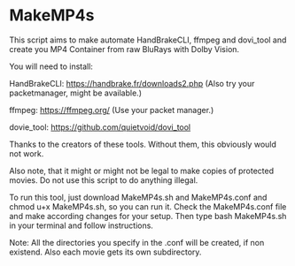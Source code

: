 # MakeMP4s
This script aims to make automate HandBrakeCLI, ffmpeg and dovi_tool and create you MP4 Container from raw BluRays with Dolby Vision.

You will need to install:

HandBrakeCLI: https://handbrake.fr/downloads2.php (Also try your packetmanager, might be available.)

ffmpeg: https://ffmpeg.org/ (Use your packet manager.)

dovie_tool: https://github.com/quietvoid/dovi_tool

Thanks to the creators of these tools. Without them, this obviously would not work.

Also note, that it might or might not be legal to make copies of protected movies. Do not use this script to do anything illegal.

To run this tool, just download MakeMP4s.sh and MakeMP4s.conf and chmod u+x MakeMP4s.sh, so you can run it.
Check the MakeMP4s.conf file and make according changes for your setup.
Then type bash MakeMP4s.sh in your terminal and follow instructions.

Note: All the directories you specify in the .conf will be created, if non existend. Also each movie gets its own subdirectory.
